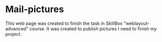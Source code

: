 # Mail-pictures
This web page was created to finish the task in SkillBox "weblayout-advanced" course. It was created to publish pictures I need to finish my project.